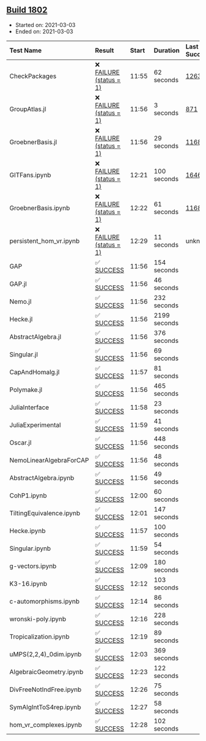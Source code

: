 ## [Build 1802](https://oscarci.mathematik.uni-kl.de/job/oscar-stable/1802/)

* Started on: 2021-03-03
* Ended on: 2021-03-03

| Test Name    | Result | Start | Duration | Last Success | First Failure |
|:-------------|:-------|:------|:---------|:-------------|:--------------|
| CheckPackages | ❌ [FAILURE (status = 1)](https://oscarci.mathematik.uni-kl.de/job/oscar-stable/1802/artifact/logs/build-1802/CheckPackages.log) | 11:55 | 62 seconds | [1263](https://oscarci.mathematik.uni-kl.de/job/oscar-stable/1263/) | [1264](https://oscarci.mathematik.uni-kl.de/job/oscar-stable/1264/) |
| GroupAtlas.jl | ❌ [FAILURE (status = 1)](https://oscarci.mathematik.uni-kl.de/job/oscar-stable/1802/artifact/logs/build-1802/GroupAtlas.jl.log) | 11:56 | 3 seconds | [871](https://oscarci.mathematik.uni-kl.de/job/oscar-stable/871/) | [872](https://oscarci.mathematik.uni-kl.de/job/oscar-stable/872/) |
| GroebnerBasis.jl | ❌ [FAILURE (status = 1)](https://oscarci.mathematik.uni-kl.de/job/oscar-stable/1802/artifact/logs/build-1802/GroebnerBasis.jl.log) | 11:56 | 29 seconds | [1168](https://oscarci.mathematik.uni-kl.de/job/oscar-stable/1168/) | [1169](https://oscarci.mathematik.uni-kl.de/job/oscar-stable/1169/) |
| GITFans.ipynb | ❌ [FAILURE (status = 1)](https://oscarci.mathematik.uni-kl.de/job/oscar-stable/1802/artifact/logs/build-1802/GITFans.ipynb.log) | 12:21 | 100 seconds | [1646](https://oscarci.mathematik.uni-kl.de/job/oscar-stable/1646/) | [1647](https://oscarci.mathematik.uni-kl.de/job/oscar-stable/1647/) |
| GroebnerBasis.ipynb | ❌ [FAILURE (status = 1)](https://oscarci.mathematik.uni-kl.de/job/oscar-stable/1802/artifact/logs/build-1802/GroebnerBasis.ipynb.log) | 12:22 | 61 seconds | [1168](https://oscarci.mathematik.uni-kl.de/job/oscar-stable/1168/) | [1169](https://oscarci.mathematik.uni-kl.de/job/oscar-stable/1169/) |
| persistent_hom_vr.ipynb | ❌ [FAILURE (status = 1)](https://oscarci.mathematik.uni-kl.de/job/oscar-stable/1802/artifact/logs/build-1802/persistent_hom_vr.ipynb.log) | 12:29 | 11 seconds | unknown | unknown |
| GAP | ✅ [SUCCESS](https://oscarci.mathematik.uni-kl.de/job/oscar-stable/1802/artifact/logs/build-1802/GAP.log) | 11:56 | 154 seconds |  |  |
| GAP.jl | ✅ [SUCCESS](https://oscarci.mathematik.uni-kl.de/job/oscar-stable/1802/artifact/logs/build-1802/GAP.jl.log) | 11:56 | 46 seconds |  |  |
| Nemo.jl | ✅ [SUCCESS](https://oscarci.mathematik.uni-kl.de/job/oscar-stable/1802/artifact/logs/build-1802/Nemo.jl.log) | 11:56 | 232 seconds |  |  |
| Hecke.jl | ✅ [SUCCESS](https://oscarci.mathematik.uni-kl.de/job/oscar-stable/1802/artifact/logs/build-1802/Hecke.jl.log) | 11:56 | 2199 seconds |  |  |
| AbstractAlgebra.jl | ✅ [SUCCESS](https://oscarci.mathematik.uni-kl.de/job/oscar-stable/1802/artifact/logs/build-1802/AbstractAlgebra.jl.log) | 11:56 | 376 seconds |  |  |
| Singular.jl | ✅ [SUCCESS](https://oscarci.mathematik.uni-kl.de/job/oscar-stable/1802/artifact/logs/build-1802/Singular.jl.log) | 11:56 | 69 seconds |  |  |
| CapAndHomalg.jl | ✅ [SUCCESS](https://oscarci.mathematik.uni-kl.de/job/oscar-stable/1802/artifact/logs/build-1802/CapAndHomalg.jl.log) | 11:57 | 81 seconds |  |  |
| Polymake.jl | ✅ [SUCCESS](https://oscarci.mathematik.uni-kl.de/job/oscar-stable/1802/artifact/logs/build-1802/Polymake.jl.log) | 11:56 | 465 seconds |  |  |
| JuliaInterface | ✅ [SUCCESS](https://oscarci.mathematik.uni-kl.de/job/oscar-stable/1802/artifact/logs/build-1802/JuliaInterface.log) | 11:58 | 23 seconds |  |  |
| JuliaExperimental | ✅ [SUCCESS](https://oscarci.mathematik.uni-kl.de/job/oscar-stable/1802/artifact/logs/build-1802/JuliaExperimental.log) | 11:59 | 41 seconds |  |  |
| Oscar.jl | ✅ [SUCCESS](https://oscarci.mathematik.uni-kl.de/job/oscar-stable/1802/artifact/logs/build-1802/Oscar.jl.log) | 11:56 | 448 seconds |  |  |
| NemoLinearAlgebraForCAP | ✅ [SUCCESS](https://oscarci.mathematik.uni-kl.de/job/oscar-stable/1802/artifact/logs/build-1802/NemoLinearAlgebraForCAP.log) | 11:56 | 48 seconds |  |  |
| AbstractAlgebra.ipynb | ✅ [SUCCESS](https://oscarci.mathematik.uni-kl.de/job/oscar-stable/1802/artifact/logs/build-1802/AbstractAlgebra.ipynb.log) | 11:56 | 49 seconds |  |  |
| CohP1.ipynb | ✅ [SUCCESS](https://oscarci.mathematik.uni-kl.de/job/oscar-stable/1802/artifact/logs/build-1802/CohP1.ipynb.log) | 12:00 | 60 seconds |  |  |
| TiltingEquivalence.ipynb | ✅ [SUCCESS](https://oscarci.mathematik.uni-kl.de/job/oscar-stable/1802/artifact/logs/build-1802/TiltingEquivalence.ipynb.log) | 12:01 | 147 seconds |  |  |
| Hecke.ipynb | ✅ [SUCCESS](https://oscarci.mathematik.uni-kl.de/job/oscar-stable/1802/artifact/logs/build-1802/Hecke.ipynb.log) | 11:57 | 100 seconds |  |  |
| Singular.ipynb | ✅ [SUCCESS](https://oscarci.mathematik.uni-kl.de/job/oscar-stable/1802/artifact/logs/build-1802/Singular.ipynb.log) | 11:59 | 54 seconds |  |  |
| g-vectors.ipynb | ✅ [SUCCESS](https://oscarci.mathematik.uni-kl.de/job/oscar-stable/1802/artifact/logs/build-1802/g-vectors.ipynb.log) | 12:09 | 180 seconds |  |  |
| K3-16.ipynb | ✅ [SUCCESS](https://oscarci.mathematik.uni-kl.de/job/oscar-stable/1802/artifact/logs/build-1802/K3-16.ipynb.log) | 12:12 | 103 seconds |  |  |
| c-automorphisms.ipynb | ✅ [SUCCESS](https://oscarci.mathematik.uni-kl.de/job/oscar-stable/1802/artifact/logs/build-1802/c-automorphisms.ipynb.log) | 12:14 | 86 seconds |  |  |
| wronski-poly.ipynb | ✅ [SUCCESS](https://oscarci.mathematik.uni-kl.de/job/oscar-stable/1802/artifact/logs/build-1802/wronski-poly.ipynb.log) | 12:16 | 228 seconds |  |  |
| Tropicalization.ipynb | ✅ [SUCCESS](https://oscarci.mathematik.uni-kl.de/job/oscar-stable/1802/artifact/logs/build-1802/Tropicalization.ipynb.log) | 12:19 | 89 seconds |  |  |
| uMPS(2,2,4)_0dim.ipynb | ✅ [SUCCESS](https://oscarci.mathematik.uni-kl.de/job/oscar-stable/1802/artifact/logs/build-1802/uMPS-2-2-4-_0dim.ipynb.log) | 12:03 | 369 seconds |  |  |
| AlgebraicGeometry.ipynb | ✅ [SUCCESS](https://oscarci.mathematik.uni-kl.de/job/oscar-stable/1802/artifact/logs/build-1802/AlgebraicGeometry.ipynb.log) | 12:23 | 122 seconds |  |  |
| DivFreeNotIndFree.ipynb | ✅ [SUCCESS](https://oscarci.mathematik.uni-kl.de/job/oscar-stable/1802/artifact/logs/build-1802/DivFreeNotIndFree.ipynb.log) | 12:26 | 75 seconds |  |  |
| SymAlgIntToS4rep.ipynb | ✅ [SUCCESS](https://oscarci.mathematik.uni-kl.de/job/oscar-stable/1802/artifact/logs/build-1802/SymAlgIntToS4rep.ipynb.log) | 12:27 | 58 seconds |  |  |
| hom_vr_complexes.ipynb | ✅ [SUCCESS](https://oscarci.mathematik.uni-kl.de/job/oscar-stable/1802/artifact/logs/build-1802/hom_vr_complexes.ipynb.log) | 12:28 | 102 seconds |  |  |
